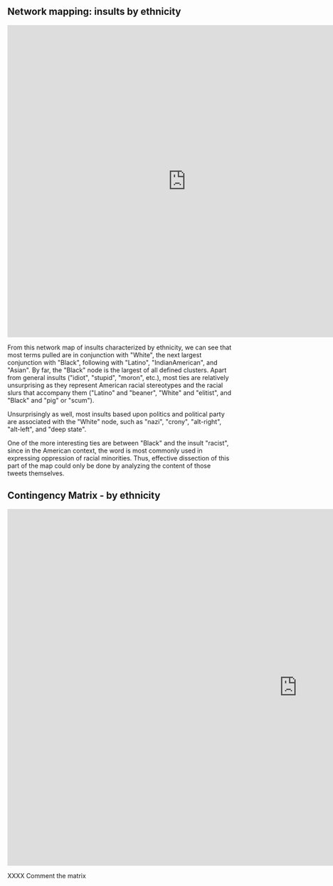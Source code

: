 
## Network mapping: insults by ethnicity 
<iframe src="https://documents.cortext.net/b94a/b94ae6d5bc3a97ae80b5cf28db4dfcb5/53454/maps/hn-usrep26876_7218top150-ISItermsethnicity_bigdatabase-ISItermsinsultsintweets-chi2cooc-99999-oT1.79-9999-louFalse.pdf" frameborder="0" style="overflow:hidden;border:1px solid #DDDDDD;" width="800" height="700" allowfullscreen></iframe>

From this network map of insults characterized by ethnicity, we can see that most terms pulled are in conjunction with "White", the next largest conjunction with "Black", following with "Latino", "IndianAmerican", and "Asian". By far, the "Black" node is the largest of all defined clusters. Apart from general insults ("idiot", "stupid", "moron", etc.), most ties are relatively unsurprising as they represent American racial stereotypes and the racial slurs that accompany them ("Latino" and "beaner", "White" and "elitist", and "Black" and "pig" or "scum").

Unsurprisingly as well, most insults based upon politics and political party are associated with the "White" node, such as "nazi", "crony", "alt-right", "alt-left", and "deep state".

One of the more interesting ties are between "Black" and the insult "racist", since in the American context, the word is most commonly used in expressing oppression of racial minorities. Thus, effective dissection of this part of the map could only be done by analyzing the content of those tweets themselves.

## Contingency Matrix - by ethnicity 
<iframe src="https://documents.cortext.net/fbca/fbcaeded6ac5e4423d90eb1d271f844e/53453/contingency_matrix-usrep2-logFalse-ISItermsethnicity_bigdatabase-ISItermsinsultsintweets-y6876_7218-reordered-nFchi2.pdf" frameborder="0" style="overflow:hidden;border:1px solid #DDDDDD;" width="1300" height="800" allowfullscreen></iframe>

XXXX Comment the matrix

